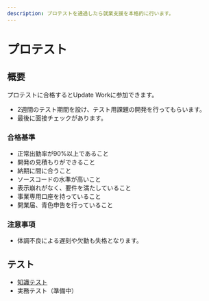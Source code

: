 ```yaml
---
description: プロテストを通過したら就業支援を本格的に行います。
---
```


# プロテスト

## 概要

プロテストに合格するとUpdate Workに参加できます。

* 2週間のテスト期間を設け、テスト用課題の開発を行ってもらいます。
* 最後に面接チェックがあります。

### 合格基準

* 正常出勤率が90%以上であること
* 開発の見積もりができること
* 納期に間に合うこと
* ソースコードの水準が高いこと
* 表示崩れがなく、要件を満たしていること
* 事業専用口座を持っていること
* 開業届、青色申告を行っていること

### 注意事項

* 体調不良による遅刻や欠勤も失格となります。

## テスト

* [知識テスト](https://goo.gl/forms/JTbS2xFi3wRbyREk2)
* 実務テスト（準備中）

